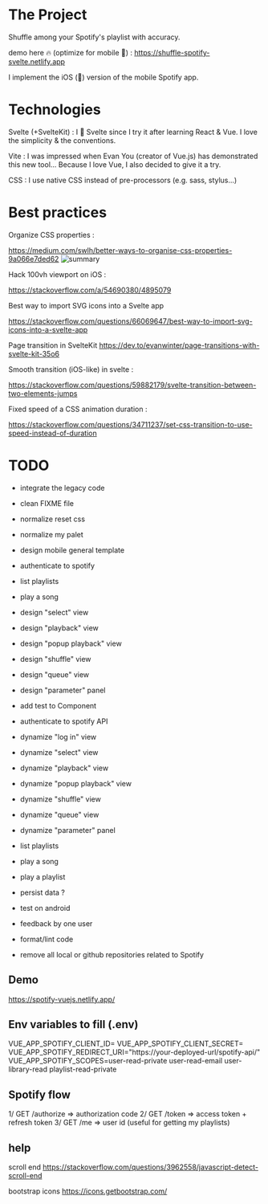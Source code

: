 # The Project

Shuffle among your Spotify's playlist with accuracy.

demo here 🔥 (optimize for mobile 📱) : https://shuffle-spotify-svelte.netlify.app

I implement the iOS (🍎) version of the mobile Spotify app.

# Technologies

Svelte (+SvelteKit) : I 💚 Svelte since I try it after learning React & Vue.
I love the simplicity & the conventions.

Vite : I was impressed when Evan You (creator of Vue.js) has demonstrated this new tool... Because I love Vue, I also decided to give it a try.

CSS : I use native CSS instead of pre-processors (e.g. sass, stylus...)

# Best practices

Organize CSS properties :

https://medium.com/swlh/better-ways-to-organise-css-properties-9a066e7ded62
![summary](https://miro.medium.com/max/1400/1*RYMDPwcVjiZDbOJy4hfYmw.png)

Hack 100vh viewport on iOS :

https://stackoverflow.com/a/54690380/4895079

Best way to import SVG icons into a Svelte app

https://stackoverflow.com/questions/66069647/best-way-to-import-svg-icons-into-a-svelte-app

Page transition in SvelteKit
https://dev.to/evanwinter/page-transitions-with-svelte-kit-35o6

Smooth transition (iOS-like) in svelte :

https://stackoverflow.com/questions/59882179/svelte-transition-between-two-elements-jumps

Fixed speed of a CSS animation duration :

https://stackoverflow.com/questions/34711237/set-css-transition-to-use-speed-instead-of-duration

# TODO

- integrate the legacy code
- clean FIXME file
- normalize reset css
- normalize my palet
- design mobile general template
- authenticate to spotify
- list playlists
- play a song

- design "select" view
- design "playback" view
- design "popup playback" view
- design "shuffle" view
- design "queue" view
- design "parameter" panel
- add test to Component

- authenticate to spotify API
- dynamize "log in" view
- dynamize "select" view
- dynamize "playback" view
- dynamize "popup playback" view
- dynamize "shuffle" view
- dynamize "queue" view
- dynamize "parameter" panel
- list playlists
- play a song
- play a playlist

- persist data ?

- test on android
- feedback by one user

- format/lint code
- remove all local or github repositories related to Spotify

## Demo

https://spotify-vuejs.netlify.app/

## Env variables to fill (.env)
VUE_APP_SPOTIFY_CLIENT_ID=<your client id>
VUE_APP_SPOTIFY_CLIENT_SECRET=<your client secret>
VUE_APP_SPOTIFY_REDIRECT_URI="https://your-deployed-url/spotify-api/"
VUE_APP_SPOTIFY_SCOPES=user-read-private user-read-email user-library-read playlist-read-private

## Spotify flow

1/ GET /authorize
=> authorization code
2/ GET /token
=> access token + refresh token
3/ GET /me
=> user id (useful for getting my playlists)

## help
scroll end
https://stackoverflow.com/questions/3962558/javascript-detect-scroll-end

bootstrap icons
https://icons.getbootstrap.com/